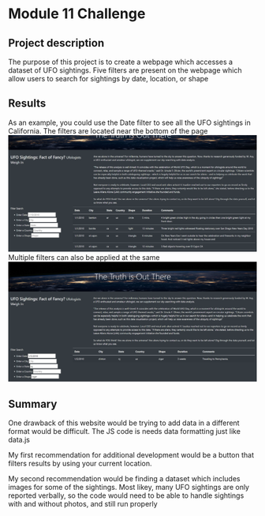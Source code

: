 # Module 11 Challenge

## Project description 
The purpose of this project is to create a webpage which accesses a dataset of UFO sightings. Five filters are present on the webpage which allow users to search for sightings by date, location, or shape 
 
## Results
As an example, you could use the Date filter to see all the UFO sightings in California. 
The filters are located near the bottom of the page
![alt text](https://github.com/specialcanadian/UFO-s/blob/main/static/images/defaultPage.png)
Multiple filters can also be applied at the same
![alt text](https://github.com/specialcanadian/UFO-s/blob/main/static/images/MultiFilter.png)



## Summary
One drawback of this website would be trying to add data in a different format would be difficult. The JS code is needs data formatting just like data.js

My first recommendation for additional development would be a button that filters results by using your current location. 

My second recommendation would be finding a dataset which includes images for some of the sightings. Most likey, many UFO sightings are only reported verbally, so the code would need to be able to handle sightings with and without photos, and still run properly

